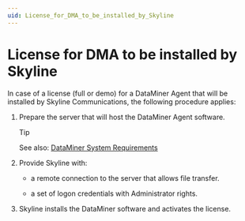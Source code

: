 ```yaml
---
uid: License_for_DMA_to_be_installed_by_Skyline
---
```


# License for DMA to be installed by Skyline

In case of a license (full or demo) for a DataMiner Agent that will be installed by Skyline Communications, the following procedure applies:

1. Prepare the server that will host the DataMiner Agent software.

   > [!TIP]
   > See also: [DataMiner System Requirements](https://community.dataminer.services/documentation/dataminer-system-requirements/)

1. Provide Skyline with:

   - a remote connection to the server that allows file transfer.

   - a set of logon credentials with Administrator rights.

1. Skyline installs the DataMiner software and activates the license.
